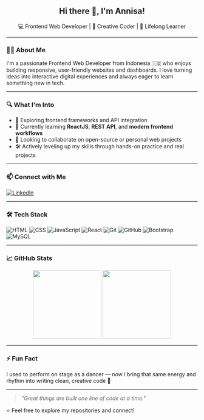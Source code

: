 <h2 align="center">Hi there 👋, I'm Annisa!</h2>
<p align="center">💻 Frontend Web Developer | 🎨 Creative Coder | 🌱 Lifelong Learner</p>

---

### 🙋‍♀️ About Me
I'm a passionate Frontend Web Developer from Indonesia 🇮🇩 who enjoys building responsive, user-friendly websites and dashboards. I love turning ideas into interactive digital experiences and always eager to learn something new in tech.

---

### 🔍 What I'm Into
- 👀 Exploring frontend frameworks and API integration  
- 🌱 Currently learning **ReactJS**, **REST API**, and **modern frontend workflows**
- 💞️ Looking to collaborate on open-source or personal web projects
- 🛠 Actively leveling up my skills through hands-on practice and real projects

---

### 📫 Connect with Me
[![LinkedIn](https://img.shields.io/badge/LinkedIn-Annisa-blue?logo=linkedin&style=flat-square)](https://www.linkedin.com/in/annisa1202)

---

### 🛠 Tech Stack
![HTML](https://img.shields.io/badge/HTML-E34F26?style=flat-square&logo=html5&logoColor=white)
![CSS](https://img.shields.io/badge/CSS-1572B6?style=flat-square&logo=css3&logoColor=white)
![JavaScript](https://img.shields.io/badge/JavaScript-F7DF1E?style=flat-square&logo=javascript&logoColor=black)
![React](https://img.shields.io/badge/React-20232A?style=flat-square&logo=react&logoColor=61DAFB)
![Git](https://img.shields.io/badge/Git-F05032?style=flat-square&logo=git&logoColor=white)
![GitHub](https://img.shields.io/badge/GitHub-181717?style=flat-square&logo=github)
![Bootstrap](https://img.shields.io/badge/Bootstrap-563D7C?style=flat-square&logo=bootstrap&logoColor=white)
![MySQL](https://img.shields.io/badge/MySQL-00758F?style=flat-square&logo=mysql&logoColor=white)

---

### 📈 GitHub Stats

<p align="center">
  <img src="https://github-readme-stats.vercel.app/api?username=AnnisaCode&show_icons=true&theme=tokyonight" height="180"/>
  <img src="https://github-readme-stats.vercel.app/api/top-langs/?username=AnnisaCode&layout=compact&theme=tokyonight" height="180"/>
</p>

---

### ⚡ Fun Fact
I used to perform on stage as a dancer — now I bring that same energy and rhythm into writing clean, creative code 💃

---

> *"Great things are built one line of code at a time."*

⭐ Feel free to explore my repositories and connect!
